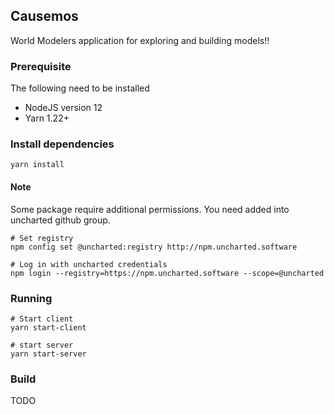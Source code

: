 ## Causemos
World Modelers application for exploring and building models!!

### Prerequisite
The following need to be installed
- NodeJS version 12
- Yarn 1.22+


### Install dependencies
```
yarn install
```

#### Note
Some package require additional permissions. You need added into uncharted github group.

```
# Set registry
npm config set @uncharted:registry http://npm.uncharted.software

# Log in with uncharted credentials
npm login --registry=https://npm.uncharted.software --scope=@uncharted
```


### Running 
```
# Start client
yarn start-client

# start server
yarn start-server
```


### Build
TODO
